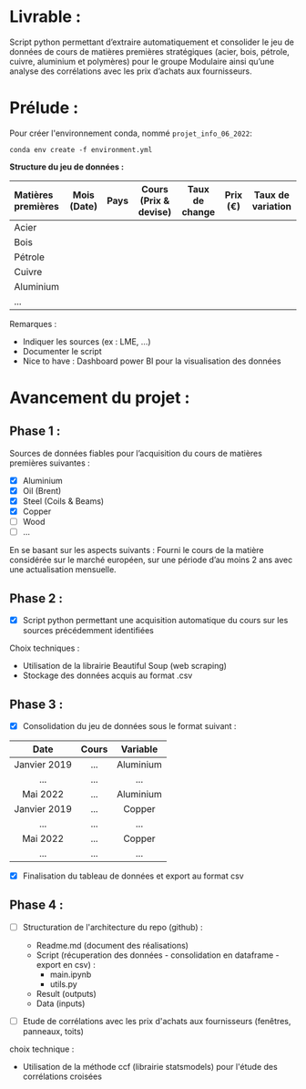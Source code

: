 # Livrable : 
Script python permettant d’extraire automatiquement et consolider le jeu de données de cours de matières premières stratégiques (acier, bois, pétrole, cuivre, aluminium et polymères) pour le groupe Modulaire ainsi qu’une analyse des corrélations avec les prix d’achats aux fournisseurs.

# Prélude :

Pour créer l'environnement conda, nommé `projet_info_06_2022`:

    conda env create -f environment.yml

**Structure du jeu de données :**

|Matières premières| Mois (Date)| Pays|Cours (Prix & devise)|Taux de change|Prix (€)|Taux de variation|
| :-------------   | :--------: | :-: | :-----------------: | :----------: | :----: | :-------------: |
| Acier            |            |     |                     |              |        |                 |
| Bois             |            |     |                     |              |        |                 |
| Pétrole          |            |     |                     |              |        |                 |
| Cuivre           |            |     |                     |              |        |                 |
| Aluminium        |            |     |                     |              |        |                 |
| ...              |            |     |                     |              |        |                 |

Remarques : 
-	Indiquer les sources (ex : LME, …)
-	Documenter le script 
-	Nice to have : Dashboard power BI pour la visualisation des données

# Avancement du projet :
## Phase 1 :
Sources de données fiables pour l’acquisition du cours de matières premières suivantes :
-	[x]	Aluminium
-	[x]	Oil (Brent)
-	[x] Steel (Coils & Beams)
-	[x]	Copper
-	[ ]	Wood
-	[ ] … 

En se basant sur les aspects suivants : 
Fourni le cours de la matière considérée sur le marché européen, sur une période d’au moins 2 ans avec une actualisation mensuelle.

## Phase 2 :
- [x] Script python permettant une acquisition automatique du cours sur les sources précédemment identifiées 

Choix techniques :
-	Utilisation de la librairie Beautiful Soup (web scraping)
-	Stockage des données acquis au format .csv

## Phase 3 : 
- [x] Consolidation du jeu de données sous le format suivant :

| Date     | Cours    | Variable        |
| :-------------: | :-------------: | :--------:    |
| Janvier 2019       |        ...     |      Aluminium         |
| ...      |        ...     |     ...        |
| Mai 2022       |        ...     |      Aluminium         |
| Janvier 2019       |        ...     |      Copper         |
| ...      |        ...     |     ...        |
| Mai 2022       |        ...     |      Copper         |
| ...      |        ...     |     ...        |

- [x] Finalisation du tableau de données et export au format csv

## Phase 4 :
- [ ] Structuration de l'architecture du repo (github) :

    - Readme.md (document des réalisations)
    - Script (récuperation des données - consolidation en dataframe - export en csv) :
        - main.ipynb
        - utils.py
    - Result (outputs)
    - Data (inputs)

- [ ] Etude de corrélations avec les prix d'achats aux fournisseurs (fenêtres, panneaux, toits)


choix technique :

- Utilisation de la méthode ccf (librairie statsmodels) pour l'étude des corrélations croisées
